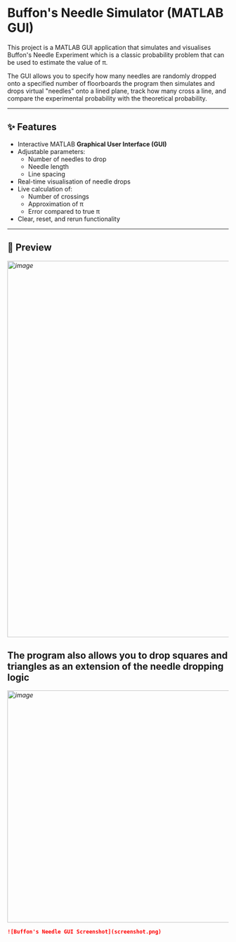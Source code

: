 # Buffon's Needle Simulator (MATLAB GUI)

This project is a MATLAB GUI application that simulates and visualises Buffon's Needle Experiment which is a classic probability problem that can be used to estimate the value of π.

The GUI allows you to specify how many needles are randomly dropped onto a specified number of floorboards the program then simulates and drops virtual "needles" onto a lined plane, track how many cross a line, and compare the experimental probability with the theoretical probability.

---

## ✨ Features

- Interactive MATLAB **Graphical User Interface (GUI)**
- Adjustable parameters:
  - Number of needles to drop
  - Needle length
  - Line spacing
- Real-time visualisation of needle drops
- Live calculation of:
  - Number of crossings
  - Approximation of π
  - Error compared to true π
- Clear, reset, and rerun functionality

---

## 📸 Preview

*<img width="958" height="856" alt="image" src="https://github.com/user-attachments/assets/580adcdc-26f9-4d9b-9ab6-a47328fdd9cd" />*  

## The program also allows you to drop squares and triangles as an extension of the needle dropping logic 

*<img width="595" height="528" alt="image" src="https://github.com/user-attachments/assets/bf10de07-2b22-4c0f-97ee-186b36be9719" />*


```markdown
![Buffon's Needle GUI Screenshot](screenshot.png)
